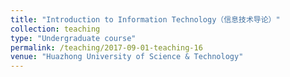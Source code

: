 ```yaml
---
title: "Introduction to Information Technology（信息技术导论）"
collection: teaching
type: "Undergraduate course"
permalink: /teaching/2017-09-01-teaching-16
venue: "Huazhong University of Science & Technology"
---
```

